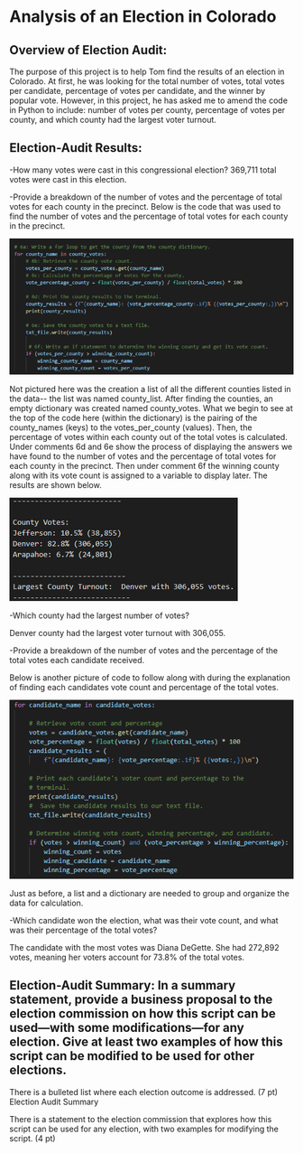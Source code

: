 # Analysis of an Election in Colorado

## Overview of Election Audit:
The purpose of this project is to help Tom find the results of an election in Colorado. At first, he was looking for the total number of votes, total votes per candidate, percentage of votes per candidate, and the winner by popular vote. However, in this project, he has asked me to amend the code in Python to include: number of votes per county, percentage of votes per county, and which county had the largest voter turnout.

## Election-Audit Results: 

-How many votes were cast in this congressional election?
369,711 total votes were cast in this election.

-Provide a breakdown of the number of votes and the percentage of total votes for each county in the precinct.
Below is the code that was used to find the number of votes and the percentage of total votes for each county in the precinct. 


![](Resources/county_code.png)


Not pictured here was the creation a list of all the different counties listed in the data-- the list was named county_list. After finding the counties,  an empty dictionary was created named county_votes. What we begin to see at the top of the code here (within the dictionary) is the pairing of the county_names (keys) to the votes_per_county (values). Then, the percentage of votes within each county out of the total votes is calculated. Under comments 6d and 6e show the process of displaying the answers we have found to the number of votes and the percentage of total votes for each county in the precinct. Then under comment 6f the winning county along with its vote count is assigned to a variable to display later. The results are shown below.


![](Resources/county_info.png)

-Which county had the largest number of votes? 

Denver county had the largest voter turnout with 306,055.

-Provide a breakdown of the number of votes and the percentage of the total votes each candidate received.

Below is another picture of code to follow along with during the explanation of finding each candidates vote count and percentage of the total votes.


![](Resources/candidate_code.png)


Just as before, a list and a dictionary are needed to group and organize the data for calculation.


-Which candidate won the election, what was their vote count, and what was their percentage of the total votes?

The candidate with the most votes was Diana DeGette. She had 272,892 votes, meaning her voters account for 73.8% of the total votes.

## Election-Audit Summary: In a summary statement, provide a business proposal to the election commission on how this script can be used—with some modifications—for any election. Give at least two examples of how this script can be modified to be used for other elections.





There is a bulleted list where each election outcome is addressed. (7 pt)
Election Audit Summary

There is a statement to the election commission that explores how this script can be used for any election, with two examples for modifying the script. (4 pt)
